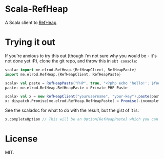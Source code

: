 # Scala-RefHeap

A Scala client to [RefHeap](https://refheap.com/).

# Trying it out

If you're anxious to try this out (though I'm not sure why you would be - it's
not done yet :P), clone the git repo, and throw this in `sbt console`:

```scala
scala> import me.elrod.RefHeap.{RefHeapClient, RefHeapPaste}
import me.elrod.RefHeap.{RefHeapClient, RefHeapPaste}

scala> val paste = RefHeapPaste("PHP", true, "<?php echo 'hello!'; $foo = false;")
paste: me.elrod.RefHeap.RefHeapPaste = Private PHP Paste

scala> val x = new RefHeapClient("yourusername", "your-key").paste(paste)
x: dispatch.Promise[me.elrod.RefHeap.RefHeapPaste] = Promise(-incomplete-)
```

See the scaladoc for what to do with the result, but the gist of it is:

```scala
x.completeOption // This will be an Option[RefHeapPaste] which you can call .getOrElse on and handle appropriately.
```

# License

MIT.
